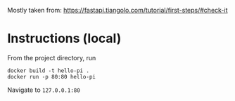 Mostly taken from: https://fastapi.tiangolo.com/tutorial/first-steps/#check-it

# Instructions (local)

From the project directory, run

```
docker build -t hello-pi .
docker run -p 80:80 hello-pi
```

Navigate to `127.0.0.1:80`
